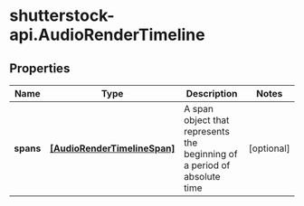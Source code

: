 # shutterstock-api.AudioRenderTimeline

## Properties
Name | Type | Description | Notes
------------ | ------------- | ------------- | -------------
**spans** | [**[AudioRenderTimelineSpan]**](AudioRenderTimelineSpan.md) | A span object that represents the beginning of a period of absolute time | [optional] 


